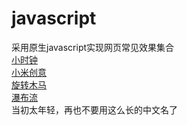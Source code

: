 # javascript
采用原生javascript实现网页常见效果集合
<br/>
[小时钟](https://luoqaxa.github.io/javascript/08%20%E6%97%B6%E9%92%9F%E6%95%88%E6%9E%9C/)
<br/>
[小米创意](https://luoqaxa.github.io/javascript/09%20%E5%B0%8F%E7%B1%B3%E6%89%8B%E6%9C%BA/)
<br/>
[旋转木马](https://luoqaxa.github.io/javascript/30%20%E6%97%8B%E8%BD%AC%E6%9C%A8%E9%A9%AC%E8%BD%AE%E6%92%AD%E5%9B%BE/)
<br/>
[瀑布流](https://luoqaxa.github.io/javascript/31%20%E7%80%91%E5%B8%83%E6%B5%81/index.html)
<br/>
当初太年轻，再也不要用这么长的中文名了
